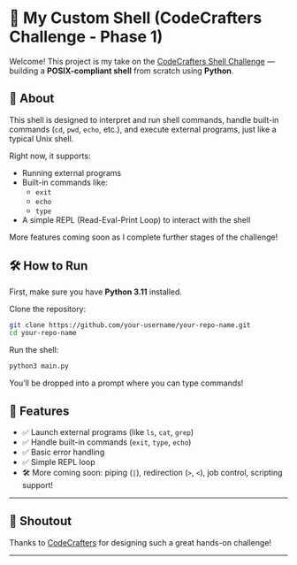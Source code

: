 # 🐚 My Custom Shell (CodeCrafters Challenge - Phase 1)

Welcome! This project is my take on the [CodeCrafters Shell Challenge](https://codecrafters.io/challenges/shell) — building a **POSIX-compliant shell** from scratch using **Python**.

## 📜 About

This shell is designed to interpret and run shell commands, handle built-in commands (`cd`, `pwd`, `echo`, etc.), and execute external programs, just like a typical Unix shell.

Right now, it supports:

- Running external programs
- Built-in commands like:
  - `exit`
  - `echo`
  - `type`
- A simple REPL (Read-Eval-Print Loop) to interact with the shell

More features coming soon as I complete further stages of the challenge!

## 🛠 How to Run

First, make sure you have **Python 3.11** installed.

Clone the repository:

```bash
git clone https://github.com/your-username/your-repo-name.git
cd your-repo-name
```

Run the shell:

```bash
python3 main.py
```

You’ll be dropped into a prompt where you can type commands!

## 🚀 Features

- ✅ Launch external programs (like `ls`, `cat`, `grep`)
- ✅ Handle built-in commands (`exit`, `type`, `echo`)
- ✅ Basic error handling
- ✅ Simple REPL loop
- 🛠 More coming soon: piping (`|`), redirection (`>`, `<`), job control, scripting support!


---

## 📣 Shoutout

Thanks to [CodeCrafters](https://codecrafters.io) for designing such a great hands-on challenge!

---
